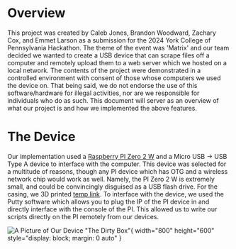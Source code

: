 # Overview
This project was created by Caleb Jones, Brandon Woodward, Zachary Cox, and Emmet Larson as a submission for the 2024 York College of Pennsylvania Hackathon. The theme of the event was 'Matrix' and our team decided we wanted to create a USB device that can scrape files off a computer and remotely upload them to a web server which we hosted on a local network. The contents of the project were demonstrated in a controlled environment with consent of those whose computers we used the device on. That being said, we do not endorse the use of this software/hardware for illegal activities, nor are we responsible for individuals who do as such. This document will server as an overview of what our project is and how we implemented the above features.

# The Device
Our implementation used a [Raspberry PI Zero 2 W](https://www.microcenter.com/product/643085/raspberry-pi-zero-2-w) and a Micro USB -> USB Type A device to interface with the computer. This device was selected for a multitude of reasons, though any PI device which has OTG and a wireless network chip would work as well. Namely, the PI Zero 2 W is extremely small, and could be convincingly disguised as a USB flash drive. For the casing, we 3D printed [temp link](https://google.com). To interface with the device, we used the Putty software which allows you to plug the IP of the PI device in and directly interface with the console of the PI. This allowed us to write our scripts directly on the PI remotely from our devices.

![A Picture of Our Device "The Dirty Box"](https://github.com/user-attachments/assets/acb5e248-bbe9-4483-8fc7-2eb36004d4da){ width="800" height="600" style="display: block; margin: 0 auto" }
